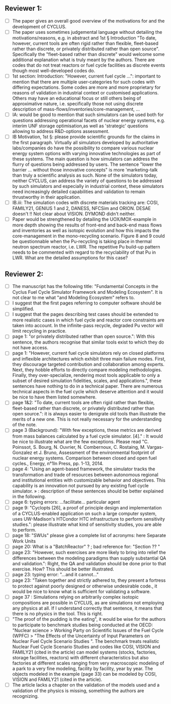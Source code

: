 ## Reviewer 1:
- [ ] The paper gives an overall good overview of the motivations for and the development of CYCLUS.
- [ ] The paper uses sometimes judgemental language without detailing the motivations/reasons, e.g. in abstract and 1st § Introduction "To date, however, current tools are often rigid rather than flexible, fleet-based rather than discrete, or privately distributed rather than open source". Specifically the "fleet-based rather than discrete" would welcome some additional explanation what is truly meant by the authors. There are codes that do not treat reactors or fuel cycle facilities as discrete events though most well-developed codes do.
- [ ] 1st section: Introduction: "However, current fuel cycle ...": important to mention that there are multiple user-categories for such codes with differing expectations. Some codes are more and more proprietary for reasons of validation in industrial context or customised applications. Others may have an educational focus or still others being of approximative nature, i.e. specifically those not using discrete description of mass-flows/inventories/core-management, ...
- [ ] IA: would be good to mention that such simulators can be used both for questions addressing operational facets of nuclear energy systems, e.g. interim UNF storage optimisation,as well as 'strategic' questions allowing to address R&D-options assessment.
- [ ] IB Motivation, 1st §: please provide scientific grounds for the claims in the first paragraph. Virtually all simulators developed by authoritative labs/companies do have the possibility to compare various nuclear energy system options with varying innovative technologies as part of these systems. The main question is how simulators can address the flurry of questions being addressed by users. The sentence "lower the barrier ... without those innovative concepts" is more 'marketing-talk than truly a scientific analysis as such. None of the simulators today, neither CYCLUS, can address the variety of questions to be addressed by such simulators and especially in industrial context, these simulators need increasingly detailed capabilities and validation to remain thrustworthy in their application.
- [ ] IB.iii: The simulation codes with discrete materials tracking are: COSI, FAMILY21, GENIUS 1 and 2, DANESS, NFCSim and ORION. DESAE doesn't !! Not clear about VISION. DYMOND didn't neither.
- [ ] Paper would be strengthened by detailing the UOX/MOX-example in more depth showing the results of front-end and back-end mass flows and inventories as well as isotopic evolution and how this impacts the core-management in the mono-recycling scenario. Figure 8 and 9 could be questionnable when the Pu-recycling is taking place in thermal neutron spectrum reactor, i.e. LWR. The repetitive Pu build-up pattern needs to be commented with regard to the recyclability of that Pu in LWR. What are the detailed assumptions for this case?

## Reviewer 2:
- [ ] The manuscript has the following title: "Fundamental Concepts in the Cyclus Fuel Cycle Simulator Framework and Modeling Ecosystem". It is not clear to me what "and Modeling Ecosystem" refers to.
- [ ] I suggest that the first pages referring to computer software should be simplified.
- [ ] I suggest that the pages describing test cases should be extended to more realistic cases in which fuel cycle and reactor core constraints are taken into account. In the infinite-pass recycle, degraded Pu vector will limit recycling in practice.
- [ ] page 1: "or privately distributed rather than open source.": With this sentence, the authors recognise that similar tools exist to which they do not have access.
- [ ] page 1: "However, current fuel cycle simulators rely on closed platforms and inflexible architectures which exhibit three main failure modes. First, they discourage targeted contribution and collaboration among experts. Next, they hobble efforts to directly compare modeling methodologies. Finally, they over-specialize, rendering most tools applicable to only a subset of desired simulation fidelities, scales, and applications.", these sentences have nothing to do in a technical paper. There are numerous technical aspects in the fuel cycle which deserve attention and it would be nice to have them listed somewhere.
- [ ] page 1&2: "To date, current tools are often rigid rather than flexible, fleet-based rather than discrete, or privately distributed rather than open source.": it is always easier to denigrate old tools than illustrate the merits of a new one. This is not really necessary for the understanding of the note.
- [ ] page 3 (Background): "With few exceptions, these metrics are derived from mass balances calculated by a fuel cycle simulator. [4]." : It would be nice to illustrate what are the few exceptions. Please read "C. Poinssot, S. Bourg, N. Ouvrier, N. Combernoux, C. Rostaing, M. Vargas-Gonzalez et J. Bruno, Assessment of the environmental footprint of nuclear energy systems. Comparison between closed and open fuel cycles., Energy, n°1In Press, pp. 1-13, 2014.
- [ ] page 4: "Using an agent-based framework, the simulator tracks the transformation and trade of resources between autonomous regional and institutional entities with customizable behavior and objectives. This capability is an innovation not pursued by any existing fuel cycle simulator. » : description of these sentences should be better explained in the following.
- [ ] page 6: typing errors: ...facilitate... particular agent
- [ ] page 9: "Cyclopts [26], a proof of principle design and implementation of a CYCLUS-enabled application on such a large computer system, uses UW-Madison's HTCondor HTC infrastructure to perform sensitivity studies.": please illustrate what kind of sensitivity studies, you are able to perform.
- [ ] page 18: "SWUs" please give a complete list of acronyms: here Separate Work Units
- [ ] page 20: What is a "BatchReactor" ? ; bad reference for:  "Section ?? "
- [ ] page 23: "However, such exercises are more likely to bring into relief the differences between the modeling paradigms than supply substantial QA and validation.": Right, the QA and validation should be done prior to that exercise. How? This should be better illustrated.
- [ ] page 23: typing error: "…and it cannot…"
- [ ] page 23: "Taken together and strictly adhered to, they present a fortress to protect against poorly designed or otherwise undesirable code., it would be nice to know what is sufficient for validating a software.
- [ ] page 37 : Simulations relying on arbitrarily complex isotopic compositions are possible in CYCLUS, as are simulations not employing any physics at all. If I understand correctly that sentence, it means that there is no physics in the tool. This is right.
- [ ] "The proof of the pudding is the eating", it would be wise for the authors to participate to benchmark studies being conducted at the OECD: "Nuclear science > Working Party on Scientific Issues of the Fuel Cycle (WPFC) > "The Effects of the Uncertainty of Input Parameters on Nuclear Fuel Cycle Scenario Studies ". The benchmark treats realistic Nuclear Fuel Cycle Scenario Studies and codes like COSI, VISION and FAMILY21 (cited in the article) can model systems (stocks, factories, storage facilities, reactors) with different characteristics but also factories at different scales ranging from very macroscopic modeling of a park to a very fine modeling, facility by facility, year by year. The objects modeled in the example (page 33) can be modeled by COSI, VISION and FAMILY21 (cited in the article).
- [ ] The article lacks a chapter on the validation of the models used and a validation of the physics is missing, something the authors are recognizing.
